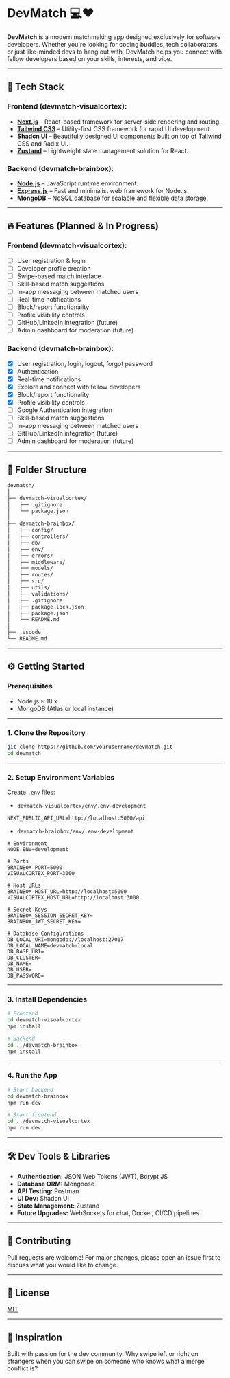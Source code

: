 # DevMatch 💻❤️

**DevMatch** is a modern matchmaking app designed exclusively for software developers. Whether you're looking for coding buddies, tech collaborators, or just like-minded devs to hang out with, DevMatch helps you connect with fellow developers based on your skills, interests, and vibe.

---

## 🚀 Tech Stack

### Frontend (devmatch-visualcortex):

- **[Next.js](https://nextjs.org/)** – React-based framework for server-side rendering and routing.
- **[Tailwind CSS](https://tailwindcss.com/)** – Utility-first CSS framework for rapid UI development.
- **[Shadcn UI](https://ui.shadcn.com/)** – Beautifully designed UI components built on top of Tailwind CSS and Radix UI.
- **[Zustand](https://github.com/pmndrs/zustand)** – Lightweight state management solution for React.

### Backend (devmatch-brainbox):

- **[Node.js](https://nodejs.org/)** – JavaScript runtime environment.
- **[Express.js](https://expressjs.com/)** – Fast and minimalist web framework for Node.js.
- **[MongoDB](https://www.mongodb.com/)** – NoSQL database for scalable and flexible data storage.

---

## 🔥 Features (Planned & In Progress)

### Frontend (devmatch-visualcortex):

- [ ] User registration & login
- [ ] Developer profile creation
- [ ] Swipe-based match interface
- [ ] Skill-based match suggestions
- [ ] In-app messaging between matched users
- [ ] Real-time notifications
- [ ] Block/report functionality
- [ ] Profile visibility controls
- [ ] GitHub/LinkedIn integration (future)
- [ ] Admin dashboard for moderation (future)

### Backend (devmatch-brainbox):

- [x] User registration, login, logout, forgot password
- [x] Authentication
- [x] Real-time notifications
- [x] Explore and connect with fellow developers
- [x] Block/report functionality
- [x] Profile visibility controls
- [ ] Google Authentication integration
- [ ] Skill-based match suggestions
- [ ] In-app messaging between matched users
- [ ] GitHub/LinkedIn integration (future)
- [ ] Admin dashboard for moderation (future)

---

## 📁 Folder Structure

```bash
devmatch/
│
├── devmatch-visualcortex/
│   ├── .gitignore
│   └── package.json
│
├── devmatch-brainbox/
│   ├── config/
│   ├── controllers/
│   ├── db/
│   ├── env/
│   ├── errors/
│   ├── middleware/
│   ├── models/
│   ├── routes/
│   ├── src/
│   ├── utils/
│   ├── validations/
│   ├── .gitignore
│   ├── package-lock.json
│   ├── package.json
│   └── README.md
│
├── .vscode
└── README.md
```

---

## ⚙️ Getting Started

### Prerequisites

- Node.js ≥ 18.x
- MongoDB (Atlas or local instance)

---

### 1. Clone the Repository

```bash
git clone https://github.com/yourusername/devmatch.git
cd devmatch
```

---

### 2. Setup Environment Variables

Create `.env` files:

- `devmatch-visualcortex/env/.env-development`

```env
NEXT_PUBLIC_API_URL=http://localhost:5000/api
```

- `devmatch-brainbox/env/.env-development`

```env
# Environment
NODE_ENV=development

# Ports
BRAINBOX_PORT=5000
VISUALCORTEX_PORT=3000

# Host URLs
BRAINBOX_HOST_URL=http://localhost:5000
VISUALCORTEX_HOST_URL=http://localhost:3000

# Secret Keys
BRAINBOX_SESSION_SECRET_KEY=
BRAINBOX_JWT_SECRET_KEY=

# Database Configurations
DB_LOCAL_URI=mongodb://localhost:27017
DB_LOCAL_NAME=devmatch-local
DB_BASE_URI=
DB_CLUSTER=
DB_NAME=
DB_USER=
DB_PASSWORD=
```

---

### 3. Install Dependencies

```bash
# Frontend
cd devmatch-visualcortex
npm install

# Backend
cd ../devmatch-brainbox
npm install
```

---

### 4. Run the App

```bash
# Start backend
cd devmatch-brainbox
npm run dev

# Start frontend
cd ../devmatch-visualcortex
npm run dev
```

---

## 🛠️ Dev Tools & Libraries

- **Authentication:** JSON Web Tokens (JWT), Bcrypt JS
- **Database ORM:** Mongoose
- **API Testing:** Postman
- **UI Dev:** Shadcn UI
- **State Management:** Zustand
- **Future Upgrades:** WebSockets for chat, Docker, CI/CD pipelines

---

## 🤝 Contributing

Pull requests are welcome! For major changes, please open an issue first to discuss what you would like to change.

---

## 📄 License

[MIT](LICENSE)

---

## 🧠 Inspiration

Built with passion for the dev community. Why swipe left or right on strangers when you can swipe on someone who knows what a merge conflict is?
